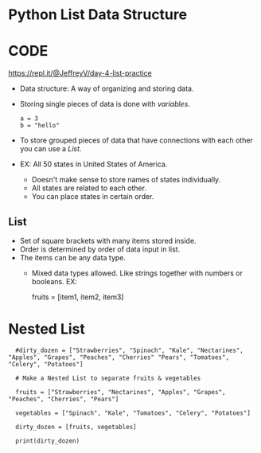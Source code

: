 # Python List Data Structure
# CODE
https://repl.it/@JeffreyV/day-4-list-practice


- Data structure: A way of organizing and storing data. 
- Storing single pieces of data is done with *variables*.

      a = 3
      b = "hello"
    
- To store grouped pieces of data that have connections with each other you can use a *List*.
- EX: All 50 states in United States of America. 
  - Doesn't make sense to store names of states individually. 
  - All states are related to each other. 
  - You can place states in certain order. 
  
  
  
## List
- Set of square brackets with many items stored inside.
- Order is determined by order of data input in list.
- The items can be any data type.
  - Mixed data types allowed. Like strings together with numbers or booleans.
EX:

    fruits = [item1, item2, item3]



# Nested List

      #dirty_dozen = ["Strawberries", "Spinach", "Kale", "Nectarines", "Apples", "Grapes", "Peaches", "Cherries" "Pears", "Tomatoes", "Celery", "Potatoes"]

      # Make a Nested List to separate fruits & vegetables

      fruits = ["Strawberries", "Nectarines", "Apples", "Grapes", "Peaches", "Cherries", "Pears"]

      vegetables = ["Spinach", "Kale", "Tomatoes", "Celery", "Potatoes"]

      dirty_dozen = [fruits, vegetables]

      print(dirty_dozen)



